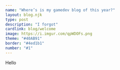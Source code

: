 ```yaml
---
name: "Where’s is my gamedev blog of this year?"
layout: blog.njk
type: post
description: "I forgot"
cardlink: blog/welcome
image: https://i.imgur.com/qpWDOFs.png
theme: "#40AB91"
border: "#4ed1b1"
number: "#1"
---
```


Hello
